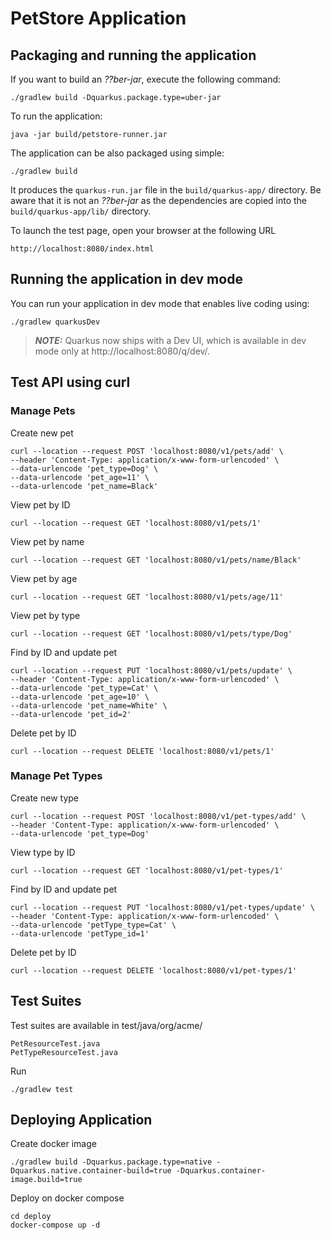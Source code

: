 # PetStore Application

## Packaging and running the application

If you want to build an _??ber-jar_, execute the following command:

    ./gradlew build -Dquarkus.package.type=uber-jar

To run the application:

    java -jar build/petstore-runner.jar

The application can be also packaged using simple:

    ./gradlew build

It produces the `quarkus-run.jar` file in the `build/quarkus-app/` directory.
Be aware that it is not an _??ber-jar_ as the dependencies are copied into the `build/quarkus-app/lib/` directory.

To launch the test page, open your browser at the following URL

    http://localhost:8080/index.html

## Running the application in dev mode

You can run your application in dev mode that enables live coding using:

    ./gradlew quarkusDev

> **_NOTE:_**  Quarkus now ships with a Dev UI, which is available in dev mode only at http://localhost:8080/q/dev/.

## Test API using curl
### Manage Pets
Create new pet

    curl --location --request POST 'localhost:8080/v1/pets/add' \
    --header 'Content-Type: application/x-www-form-urlencoded' \
    --data-urlencode 'pet_type=Dog' \
    --data-urlencode 'pet_age=11' \
    --data-urlencode 'pet_name=Black'

View pet by ID

    curl --location --request GET 'localhost:8080/v1/pets/1'

View pet by name

    curl --location --request GET 'localhost:8080/v1/pets/name/Black'

View pet by age

    curl --location --request GET 'localhost:8080/v1/pets/age/11'

View pet by type

    curl --location --request GET 'localhost:8080/v1/pets/type/Dog'

Find by ID and update pet

    curl --location --request PUT 'localhost:8080/v1/pets/update' \
    --header 'Content-Type: application/x-www-form-urlencoded' \
    --data-urlencode 'pet_type=Cat' \
    --data-urlencode 'pet_age=10' \
    --data-urlencode 'pet_name=White' \
    --data-urlencode 'pet_id=2'

Delete pet by ID

    curl --location --request DELETE 'localhost:8080/v1/pets/1' 

### Manage Pet Types
Create new type

    curl --location --request POST 'localhost:8080/v1/pet-types/add' \
    --header 'Content-Type: application/x-www-form-urlencoded' \
    --data-urlencode 'pet_type=Dog' 

View type by ID

    curl --location --request GET 'localhost:8080/v1/pet-types/1'

Find by ID and update pet

    curl --location --request PUT 'localhost:8080/v1/pet-types/update' \
    --header 'Content-Type: application/x-www-form-urlencoded' \
    --data-urlencode 'petType_type=Cat' \
    --data-urlencode 'petType_id=1' 

Delete pet by ID

    curl --location --request DELETE 'localhost:8080/v1/pet-types/1' 

## Test Suites
Test suites are available in test/java/org/acme/

    PetResourceTest.java
    PetTypeResourceTest.java

Run

    ./gradlew test

## Deploying Application

Create docker image

    ./gradlew build -Dquarkus.package.type=native -Dquarkus.native.container-build=true -Dquarkus.container-image.build=true

Deploy on docker compose

    cd deploy
    docker-compose up -d
